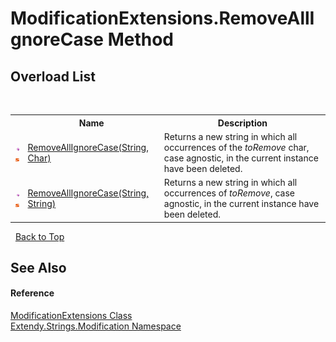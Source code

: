 # ModificationExtensions.RemoveAllIgnoreCase Method 
 


## Overload List
&nbsp;<table><tr><th></th><th>Name</th><th>Description</th></tr><tr><td>![Public method](media/pubmethod.gif "Public method")![Static member](media/static.gif "Static member")</td><td><a href="M_Extendy_Strings_Modification_ModificationExtensions_RemoveAllIgnoreCase">RemoveAllIgnoreCase(String, Char)</a></td><td>
Returns a new string in which all occurrences of the *toRemove* char, case agnostic, in the current instance have been deleted.</td></tr><tr><td>![Public method](media/pubmethod.gif "Public method")![Static member](media/static.gif "Static member")</td><td><a href="M_Extendy_Strings_Modification_ModificationExtensions_RemoveAllIgnoreCase_1">RemoveAllIgnoreCase(String, String)</a></td><td>
Returns a new string in which all occurrences of *toRemove*, case agnostic, in the current instance have been deleted.</td></tr></table>&nbsp;
<a href="#modificationextensions.removeallignorecase-method">Back to Top</a>

## See Also


#### Reference
<a href="T_Extendy_Strings_Modification_ModificationExtensions">ModificationExtensions Class</a><br /><a href="N_Extendy_Strings_Modification">Extendy.Strings.Modification Namespace</a><br />